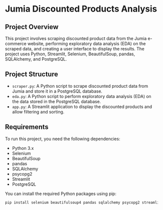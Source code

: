 # Jumia Discounted Products Analysis

## Project Overview

This project involves scraping discounted product data from the Jumia e-commerce website, performing exploratory data analysis (EDA) on the scraped data, and creating a user interface to display the results. The project uses Python, Streamlit, Selenium, BeautifulSoup, pandas, SQLAlchemy, and PostgreSQL.

## Project Structure

- `scraper.py`: A Python script to scrape discounted product data from Jumia and store it in a PostgreSQL database.
- `eda.py`: A Python script to perform exploratory data analysis (EDA) on the data stored in the PostgreSQL database.
- `app.py`: A Streamlit application to display the discounted products and allow filtering and sorting.

## Requirements

To run this project, you need the following dependencies:

- Python 3.x
- Selenium
- BeautifulSoup
- pandas
- SQLAlchemy
- psycopg2
- Streamlit
- PostgreSQL

You can install the required Python packages using pip:

```bash
pip install selenium beautifulsoup4 pandas sqlalchemy psycopg2 streamlit
```

